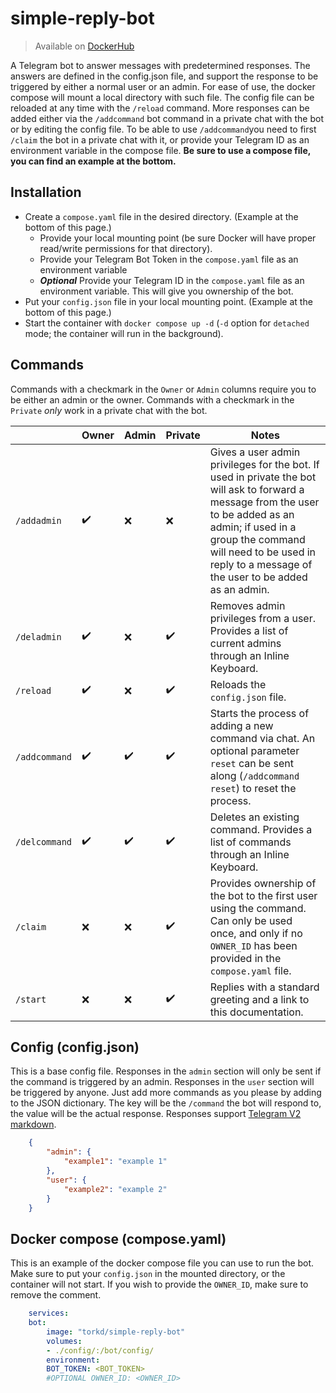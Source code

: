 # simple-reply-bot

> Available on [DockerHub](https://hub.docker.com/r/torkd/simple-reply-bot)

A Telegram bot to answer messages with predetermined responses.
The answers are defined in the config.json file, and support the response to be triggered by either a normal user or an admin. For ease of use, the docker compose will mount a local directory with such file. The config file can be reloaded at any time with the `/reload` command.
More responses can be added either via the `/addcommand` bot command in a private chat with the bot or by editing the config file. To be able to use `/addcommand`you need to first `/claim` the bot in a private chat with it, or provide your Telegram ID as an environment variable in the compose file.
**Be sure to use a compose file, you can find an example at the bottom.**

## Installation
- Create a `compose.yaml` file in the desired directory. (Example at the bottom of this page.)
	- Provide your local mounting point (be sure Docker will have proper read/write permissions for that directory).
	- Provide your Telegram Bot Token in the `compose.yaml` file as an environment variable
	- **_Optional_** Provide your Telegram ID in the `compose.yaml` file as an environment variable. This will give you ownership of the bot.
- Put your `config.json` file in your local mounting point. (Example at the bottom of this page.)
- Start the container with `docker compose up -d` (`-d` option for `detached` mode; the container will run in the background).

## Commands
Commands with a checkmark in the `Owner` or `Admin` columns require you to be either an admin or the owner.
Commands with a checkmark in the `Private` *only* work in a private chat with the bot.

|               | Owner              | Admin              | Private            | Notes                                                                                                                                                                                                                                                     |
|---------------|--------------------|--------------------|--------------------|-----------------------------------------------------------------------------------------------------------------------------------------------------------------------------------------------------------------------------------------------------------|
| `/addadmin`   | :heavy_check_mark: | :x:                | :x:                | Gives a user admin privileges for the bot. If used in private the bot will ask to forward a message from the user to be added as an admin; if used in a group the command will need to be used in reply to a message of the user to be added as an admin. |
| `/deladmin`   | :heavy_check_mark: | :x:                | :heavy_check_mark: | Removes admin privileges from a user. Provides a list of current admins through an Inline Keyboard.                                                                                                                                                       |
| `/reload`     | :heavy_check_mark: | :x:                | :heavy_check_mark: | Reloads the `config.json` file.                                                                                                                                                                                                                           |
| `/addcommand` | :heavy_check_mark: | :heavy_check_mark: | :heavy_check_mark: | Starts the process of adding a new command via chat. An optional parameter `reset` can be sent along (`/addcommand reset`) to reset the process.                                                                                                          |
| `/delcommand` | :heavy_check_mark: | :heavy_check_mark: | :heavy_check_mark: | Deletes an existing command. Provides a list of commands through an Inline Keyboard.                                                                                                                                                                      |
| `/claim`      | :x:                | :x:                | :heavy_check_mark: | Provides ownership of the bot to the first user using the command. Can only be used once, and only if no `OWNER_ID` has been provided in the `compose.yaml` file.                                                                                         |
| `/start`      | :x:                | :x:                | :heavy_check_mark: | Replies with a standard greeting and a link to this documentation.                                                                                                                                                                                        |


## Config (config.json)
This is a base config file.
Responses in the `admin` section will only be sent if the command is triggered by an admin.
Responses in the `user` section will be triggered by anyone.
Just add more commands as you please by adding to the JSON dictionary. The key will be the `/command` the bot will respond to, the value will be the actual response.
Responses support [Telegram V2 markdown](https://core.telegram.org/bots/api#formatting-options).

```json
    {
        "admin": {
            "example1": "example 1"
        },
        "user": {
            "example2": "example 2"
        }
    }
```

## Docker compose (compose.yaml)
This is an example of the docker compose file you can use to run the bot.
Make sure to put your `config.json` in the mounted directory, or the container will not start.
If you wish to provide the `OWNER_ID`, make sure to remove the comment.

```yaml
    services:
    bot:
        image: "torkd/simple-reply-bot"
        volumes: 
        - ./config/:/bot/config/
        environment:
        BOT_TOKEN: <BOT_TOKEN>
        #OPTIONAL OWNER_ID: <OWNER_ID>
```